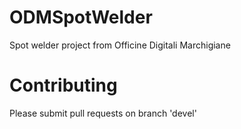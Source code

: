 # ODMSpotWelder
Spot welder project from Officine Digitali Marchigiane
#  Contributing
Please submit pull requests on branch 'devel'
